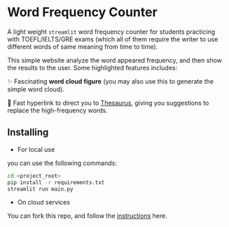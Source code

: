 # Word Frequency Counter

A light weight `streamlit` word frequency counter for students practicing with TOEFL/IELTS/GRE exams (which all of them require the writer to use different words of same meaning from time to time).

This simple website analyze the word appeared frequency, and then show the results to the user. Some highlighted features includes:

:sparkles: Fascinating **word cloud figure** (you may also use this to generate the simple word cloud).

:dash: Fast hyperlink to direct you to [Thesaurus](https://www.thesaurus.com/?), giving you suggestions to replace the high-frequency words.



## Installing

+ For local use

you can use the following commands:

```sh
cd <project_root>
pip install -r requirements.txt
streamlit run main.py
```

+ On cloud services

You can fork this repo, and follow the [instructions](https://docs.streamlit.io/streamlit-community-cloud/get-started) here. 